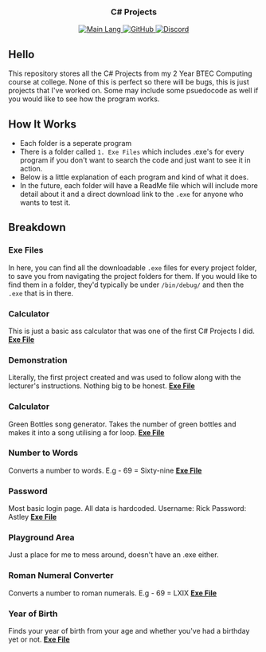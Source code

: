 <!-- Tag line -->
<h3 align="center">C# Projects</h3>

<!-- Badges -->
<p align="center">
    <a href="https://shields.io/" target="_blank">
        <img src="https://img.shields.io/github/languages/top/bwhybrow23/cs-projects?color=brightgreenn" alt="Main Lang"/>
    </a>
     <a href="https://github.com/bwhybrow23" target="_blank">
        <img src="https://img.shields.io/badge/GitHub-bwhybrow23-blue.svg?logo=github&logoColor=FFF" alt="GitHub"/>
  </a>
    <a href="http://discord.benwhybrow.com/" target="_blank">
    <img src="https://img.shields.io/discord/455782308293771264?color=blueviolet&label=Discord" alt="Discord" />
    </a>
</p>

<!-- Content -->
## Hello

This repository stores all the C# Projects from my 2 Year BTEC Computing course at college. 
None of this is perfect so there will be bugs, this is just projects that I've worked on. Some may include some psuedocode as well if you would like to see how the program works. 

<!-- Explanation of Everything -->
## How It Works

- Each folder is a seperate program
- There is a folder called `1. Exe Files` which includes .exe's for every program if you don't want to search the code and just want to see it in action. 
- Below is a little explanation of each program and kind of what it does. 
- In the future, each folder will have a ReadMe file which will include more detail about it and a direct download link to the `.exe` for anyone who wants to test it.

## Breakdown

### Exe Files
 In here, you can find all the downloadable `.exe` files for every project folder, to save you from navigating the project folders for them. If you would like to find them in a folder, they'd typically be under `/bin/debug/` and then the `.exe` that is in there. 
 
### Calculator
 This is just a basic ass calculator that was one of the first C# Projects I did. 
 **[Exe File](https://github.com/bwhybrow23/cs-projects/raw/main/1.%20EXE%20Files/Calculator.exe)**

### Demonstration
Literally, the first project created and was used to follow along with the lecturer's instructions. Nothing big to be honest.
**[Exe File](https://github.com/bwhybrow23/cs-projects/raw/main/1.%20EXE%20Files/Demonstration.exe)**

### Calculator
 Green Bottles song generator. Takes the number of green bottles and makes it into a song utilising a for loop.
 **[Exe File](https://github.com/bwhybrow23/cs-projects/raw/main/1.%20EXE%20Files/GreenBottles.exe)**
 
### Number to Words
Converts a number to words.
E.g - 69 = Sixty-nine
**[Exe File](https://github.com/bwhybrow23/cs-projects/raw/main/1.%20EXE%20Files/NumberToWords.exe)**

### Password
Most basic login page. All data is hardcoded. 
Username: Rick
Password: Astley
**[Exe File](https://github.com/bwhybrow23/cs-projects/raw/main/1.%20EXE%20Files/Password.exe)**

### Playground Area
Just a place for me to mess around, doesn't have an .exe either.

### Roman Numeral Converter
Converts a number to roman numerals.
E.g - 69 = LXIX
**[Exe File](https://github.com/bwhybrow23/cs-projects/raw/main/1.%20EXE%20Files/Roman%20Numeral%20Converter.exe)**

### Year of Birth
Finds your year of birth from your age and whether you've had a birthday yet or not.
**[Exe File](https://github.com/bwhybrow23/cs-projects/raw/main/1.%20EXE%20Files/YearOfBirth.exe)**